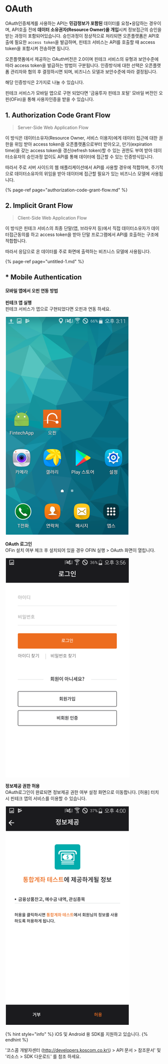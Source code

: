 # OAuth

OAuth인증체계를 사용하는 API는 **민감정보가 포함된** 데이터를 요청•응답하는 경우이며, API호출 전에 **데이터 소유권자\(Resource Owner\)을 개입**시켜 정보접근의 승인을 받는 과정이 포함되어있습니다. 승인과정이 정상적으로 처리되면 오픈플랫폼은 API호출에 필요한 `access token`을 발급하며, 핀테크 서비스는 API를 호출할 때 access token을 포함시켜 전송하면 됩니다. 

오픈플랫폼에서 제공하는 OAuth버전은 2.0이며 핀테크 서비스의 유형과 보안수준에 따라 access token을 발급하는 방법이 구분됩니다. 인증방식에 대한 선택은 오픈플랫폼 관리자와 협의 후 결정하시면 되며, 비즈니스 모델과 보안수준에 따라 결정됩니다. 

해당 인증방식은 2가지로 나눌 수 있습니다. 

핀테크 서비스가 모바일 앱으로 구현 되었다면 '금융투자 핀테크 포털' 모바일 버전인 오핀\(OFin\)을 통해 사용자인증을 받을 수 있습니다. 



## 1. Authorization Code Grant Flow

> Server-Side Web Application Flow

이 방식은 데이터소유자\(Resource Owner, 서비스 이용자\)에게 데이터 접근에 대한 권한을 위임 받아 access token을 오픈플랫폼으로부터 받아오고, 만기\(expiration time\)을 갖는 access token을 갱신\(refresh token\)할 수 있는 권한도 부여 받아 데이터소유자의 승인과정 없이도 API를 통해 데이터에 접근할 수 있는 인증방식입니다.

따라서 주로 서버 사이드의 웹 애플리케이션에서 API를 사용할 경우에 적합하며, 주기적으로 데이터소유자의 위임을 받아 데이터에 접근할 필요가 있는 비즈니스 모델에 사용됩니다. 

{% page-ref page="authorization-code-grant-flow.md" %}



## 2. Implicit Grant Flow

> Client-Side Web Application Flow

이 방식은 핀테크 서비스의 최종 단말\(앱, 브라우저 등\)에서 직접 데이터소유자가 데이터접근동의를 하고 access token을 받아 단말 프로그램에서 API를 호출하는 구조에 적합합니다. 

따라서 응답으로 온 데이터를 주로 화면에 출력하는 비즈니스 모델에 사용됩니다.

{% page-ref page="untitled-1.md" %}





## \*  Mobile Authentication

#### **모바일 앱에서 오핀 연동 방법**

**핀테크 앱 실행**  
핀테크 서비스가 앱으로 구현되었다면 오핀과 연동 하세요.

![](../../../.gitbook/assets/image%20%2858%29.png)



**OAuth 로그인**  
OFin 설치 여부 체크 후 설치되어 있을 경우 OFIN 실행 &gt; OAuth 화면이 열립니다. 

![](../../../.gitbook/assets/image%20%2887%29.png)



**정보제공 권한 허용**  
OAuth로그인이 완료되면 정보제공 권한 여부 설정 화면으로 이동합니다. \[허용\] 터치 시 핀테크 앱의 서비스를 이용할 수 있습니다. 

![](../../../.gitbook/assets/image%20%2864%29.png)



{% hint style="info" %}
iOS 및 Android 용 SDK를 지원하고 있습니다.
{% endhint %}

'코스콤 개발자센터 \(http://developers.koscom.co.kr\) &gt; API 문서 &gt; 참조문서' 및 '리소스 &gt; SDK 다운로드' 를 참조 하세요.

